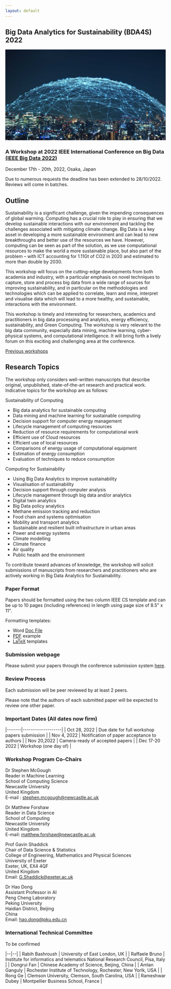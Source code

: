 ```yaml
---
layout: default
---
```

## Big Data Analytics for Sustainability (BDA4S) 2022 

![Branching](figures/data-equipment.jpg)

### A Workshop at 2022 IEEE International Conference on Big Data [(IEEE Big Data 2022)](http://bigdataieee.org/BigData2022/)
December 17th - 20th, 2022, Osaka, Japan

Due to numerous requests the deadline has been extended to 28/10/2022. Reviews will come in batches.

## Outline

Sustainability is a significant challenge, given the impending consequences of global warming. Computing has a crucial role to play in ensuring that we develop sustainable interactions with our environment and tackling the challenges associated with mitigating climate change. Big Data is a key asset in developing a more sustainable environment and can lead to new breakthroughs and better use of the resources we have. However, computing can be seen as part of the solution, as we use computational resources to make the world a more sustainable place, but also part of the problem – with ICT accounting for 1.11Gt of CO2 in 2020 and estimated to more than double by 2030.

This workshop will focus on the cutting-edge developments from both academia and industry, with a particular emphasis on novel techniques to capture, store and process big data from a wide range of sources for improving sustainability, and in particular on the methodologies and technologies which can be applied to correlate, learn and mine, interpret and visualise data which will lead to a more healthy, and sustainable, interactions with the environment.
 
This workshop is timely and interesting for researchers, academics and practitioners in big data processing and analytics, energy efficiency, sustainability, and Green Computing. The workshop is very relevant to the big data community, especially data mining, machine learning, cyber-physical systems, and computational intelligence. It will bring forth a lively forum on this exciting and challenging area at the conference.

[Previous workshops](Previous)

## Research Topics

The workshop only considers well-written manuscripts that describe original, unpublished, state-of-the-art research and practical work. Indicative topics for the workshop are as follows:

Sustainability of Computing
+	Big data analytics for sustainable computing
+	Data mining and machine learning for sustainable computing
+	Decision support for computer energy management
+	Lifecycle management of computing resources
+	Reduction of resource requirements for computational work
+	Efficient use of Cloud resources
+	Efficient use of local resources
+	Comparisons of energy usage of computational equipment
+	Estimation of energy consumption
+	Evaluation of techniques to reduce consumption
 
Computing for Sustainability
+	Using Big Data Analytics to improve sustainability
+	Visualisation of sustainability
+	Decision support through computer analysis
+	Lifecycle management through big data and/or analytics
+	Digital twin analytics
+	Big Data policy analytics
+	Methane emission tracking and reduction
+	Food chain and systems optimisation
+	Mobility and transport analytics
+	Sustainable and resilient built infrastructure in urban areas
+	Power and energy systems
+	Climate modelling
+	Climate finance
+	Air quality
+	Public health and the environment
 
To contribute toward advances of knowledge, the workshop will solicit submissions of manuscripts from researchers and practitioners who are actively working in Big Data Analytics for Sustainability.

### Paper Format

Papers should be formatted using the two column IEEE CS template and can be up to 10 pages (including references) in length using page size of 8.5" x 11".

Formatting templates:
 * Word [Doc File](http://bigdataieee.org/BigData2022/files/Conference-template-letter.doc)
 * [PDF](http://bigdataieee.org/BigData2022/files/IEEEtran_HOWTO.pdf) example
 * [LaTeX](http://bigdataieee.org/BigData2022/files/Conference-LaTeX-template_7-9-18.zip) templates

### Submission webpage

Please submit your papers through the conference submission system [here](https://wi-lab.com/cyberchair/2022/bigdata22/scripts/submit.php?subarea=S31&undisplay_detail=1&wh=/cyberchair/2022/bigdata22/scripts/ws_submit.php).

### Review Process

Each submission will be peer reviewed by at least 2 peers.

Please note that the authors of each submitted paper will be expected to review one other paper.

### Important Dates (All dates now firm)

|-------|-------------------|
| Oct 28, 2022 | Due date for full workshop papers submission |
| Nov 4, 2022 |  Notification of paper acceptance to authors |
| Nov 20,2022 | Camera-ready of accepted papers |
| Dec 17-20 2022 | Workshop (one day of) |

### Workshop Program Co-Chairs

Dr Stephen McGough  
Reader in Machine Learning  
School of Computing Science  
Newcastle University  
United Kingdom  
E-mail : stephen.mcgough@newcastle.ac.uk

Dr Matthew Forshaw   
Reader in Data Science  
School of Computing   
Newcastle University   
United Kingdom   
E-mail: matthew.forshaw@newcastle.ac.uk   

Prof Gavin Shaddick   
Chair of Data Science & Statistics  
College of Engineering, Mathematics and Physical Sciences  
University of Exeter  
Exeter, UK, EX4 4QF  
United Kingdom  
Email: G.Shaddick@exeter.ac.uk

Dr Hao Dong  
Assistant Professor in AI  
Peng Cheng Laboratory  
Peking University  
Haidian District, Beijing  
China  
Email: hao.dong@pku.edu.cn

### International Technical Committee

To be confirmed

|--|--|
| Rabih Bashroush | University of East London, UK |
| Raffaele Bruno | Institute for informatics and telematics National Research Council, Pisa, Italy | 
| Dongrui Fan | Chinese Academy of Science, Beijing, China |
| Amlan Ganguly | Rochester Institute of Technology, Rochester, New Yorlk, USA | 
| Rong Ge |  Clemson University, Clemson, South Carolina, USA | 
| Rameshwar Dubey | Montpellier Business School, France |   
